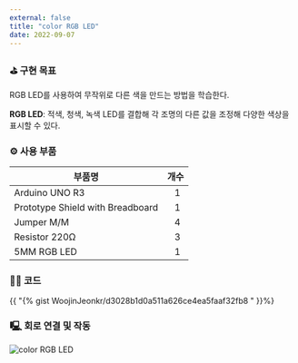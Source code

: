 ```yaml
---
external: false
title: "color RGB LED"
date: 2022-09-07
---
```


### ⛳️ 구현 목표

RGB LED를 사용하여 무작위로 다른 색을 만드는 방법을 학습한다.

**RGB LED**: 적색, 청색, 녹색 LED를 결합해 각 조명의 다른 값을 조정해 다양한 색상을 표시할 수 있다.

### ⚙️ 사용 부품

|부품명|개수|
|------|---|
|Arduino UNO R3|&nbsp;&nbsp;&nbsp;1|
|Prototype Shield with Breadboard|&nbsp;&nbsp;&nbsp;1|
|Jumper M/M|&nbsp;&nbsp;&nbsp;4|
|Resistor 220Ω|&nbsp;&nbsp;&nbsp;3|
|5MM RGB LED|&nbsp;&nbsp;&nbsp;1|

### 👨‍💻 코드

{{ "{% gist WoojinJeonkr/d3028b1d0a511a626ce4ea5faaf32fb8 " }}%}

### 🖳 회로 연결 및 작동

![color RGB LED](https://github.com/WoojinJeonkr/WoojinJeonkr.github.io/blob/main/assets/images/video/Color-RGB-LED.gif?raw=true)
